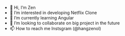 - 👋 Hi, I’m Zen
- 👀 I’m interested in developing Netflix Clone
- 🌱 I’m currently learning Angular
- 💞️ I’m looking to collaborate on big project in the future
- 📫 How to reach me Instsgram (@hangzenol)

<!---
hangzenol/hangzenol is a ✨ special ✨ repository because its `README.md` (this file) appears on your GitHub profile.
You can click the Preview link to take a look at your changes.
--->
